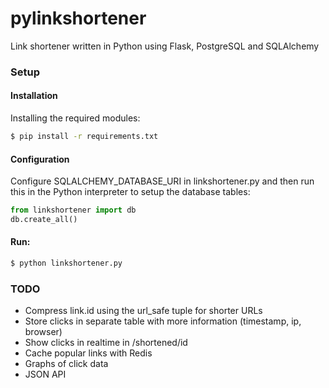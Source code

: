 pylinkshortener
===============

Link shortener written in Python using Flask, PostgreSQL and SQLAlchemy

### Setup
#### Installation
Installing the required modules:
```bash
$ pip install -r requirements.txt
```

#### Configuration
Configure SQLALCHEMY_DATABASE_URI in linkshortener.py and then run this in the Python interpreter to setup the database tables:
```py
from linkshortener import db
db.create_all()
```

#### Run:
```bash
$ python linkshortener.py
```

### TODO
* Compress link.id using the url_safe tuple for shorter URLs
* Store clicks in separate table with more information (timestamp, ip, browser)
* Show clicks in realtime in /shortened/id
* Cache popular links with Redis
* Graphs of click data
* JSON API
